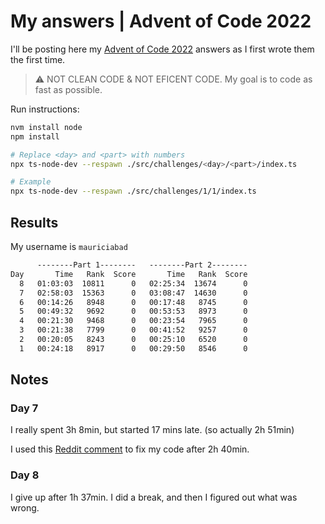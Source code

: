 # My answers | Advent of Code 2022

I'll be posting here my [Advent of Code 2022](https://adventofcode.com/2022) answers as I first wrote them the first time.

> :warning: NOT CLEAN CODE & NOT EFICENT CODE. My goal is to code as fast as possible.

Run instructions:

```zsh
nvm install node
npm install

# Replace <day> and <part> with numbers
npx ts-node-dev --respawn ./src/challenges/<day>/<part>/index.ts

# Example
npx ts-node-dev --respawn ./src/challenges/1/1/index.ts
```

## Results

My username is `mauriciabad`

```txt
      --------Part 1--------   --------Part 2--------
Day       Time   Rank  Score       Time   Rank  Score
  8   01:03:03  10811      0   02:25:34  13674      0
  7   02:58:03  15363      0   03:08:47  14630      0
  6   00:14:26   8948      0   00:17:48   8745      0
  5   00:49:32   9692      0   00:53:53   8973      0
  4   00:21:30   9468      0   00:23:54   7965      0
  3   00:21:38   7799      0   00:41:52   9257      0
  2   00:20:05   8243      0   00:25:10   6520      0
  1   00:24:18   8917      0   00:29:50   8546      0
```

## Notes

### Day 7

I really spent 3h 8min, but started 17 mins late. (so actually 2h 51min)

I used this [Reddit comment](https://www.reddit.com/r/adventofcode/comments/zeu8qq/comment/iz8jj7j/?utm_source=share&utm_medium=web2x&context=3) to fix my code after 2h 40min.

### Day 8

I give up after 1h 37min. I did a break, and then I figured out what was wrong.
